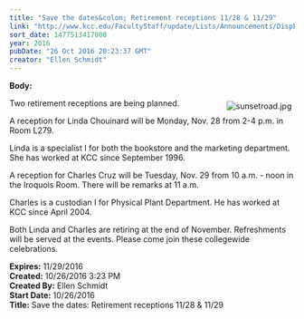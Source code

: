 ```yaml
---
title: "Save the dates&colon; Retirement receptions 11/28 & 11/29"
link: "http://www.kcc.edu/FacultyStaff/update/Lists/Announcements/DispForm.aspx?ID=2318"
sort_date: 1477513417000
year: 2016
pubDate: "26 Oct 2016 20:23:37 GMT"
creator: "Ellen Schmidt"
---
```


<div><b>Body:</b> <div class="ExternalClassEDDBE446765C4F12B37D82BF0626E8C2"><p>​<img alt="sunsetroad.jpg" src="/FacultyStaff/update/Documents/sunsetroad.jpg" style="vertical-align:auto;float:right;margin:5px" />Two retirement receptions are being planned.</p>
<p>A reception for Linda Chouinard will be Monday, Nov. 28 from 2-4 p.m. in Room L279. </p>
<p>Linda is a specialist I for both the bookstore and the marketing department. She has worked at KCC since September 1996. </p>
<p>A reception for Charles Cruz will be Tuesday, Nov. 29 from 10 a.m. - noon in the Iroquois Room. There will be remarks at 11 a.m.</p>
<p>Charles is a custodian I for Physical Plant Department. He has worked at KCC since April 2004.</p>
<p>Both Linda and Charles are retiring at the end of November. Refreshments will be served at the events. Please come join these collegewide celebrations.</p></div></div>
<div><b>Expires:</b> 11/29/2016</div>
<div><b>Created:</b> 10/26/2016 3:23 PM</div>
<div><b>Created By:</b> Ellen Schmidt</div>
<div><b>Start Date:</b> 10/26/2016</div>
<div><b>Title:</b> Save the dates: Retirement receptions 11/28 &amp; 11/29</div>
